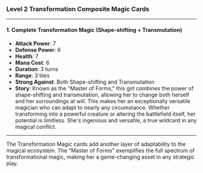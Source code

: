 ### Level 2 Transformation Composite Magic Cards

---

#### 1. Complete Transformation Magic (Shape-shifting + Transmutation)

- **Attack Power**: 7
- **Defense Power**: 6
- **Health**: 7
- **Mana Cost**: 6
- **Duration**: 3 turns
- **Range**: 3 tiles
- **Strong Against**: Both Shape-shifting and Transmutation
- **Story**: Known as the "Master of Forms," this girl combines the power of shape-shifting and transmutation, allowing her to change both herself and her surroundings at will. This makes her an exceptionally versatile magician who can adapt to nearly any circumstance. Whether transforming into a powerful creature or altering the battlefield itself, her potential is limitless. She's ingenious and versatile, a true wildcard in any magical conflict.

---

The Transformation Magic cards add another layer of adaptability to the magical ecosystem. The "Master of Forms" exemplifies the full spectrum of transformational magic, making her a game-changing asset in any strategic play.